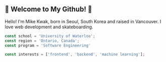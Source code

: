 ## 🚀 Welcome to My Github! 🚀

Hello! I'm Mike Kwak, born in Seoul, South Korea and raised in Vancouver. I love web development and skateboarding.

```javascript
const school = 'University of Waterloo';
const region = 'Ontario, Canada';
const program = 'Software Engineering'

const interests = ['frontend', 'backend', 'machine learning'];
